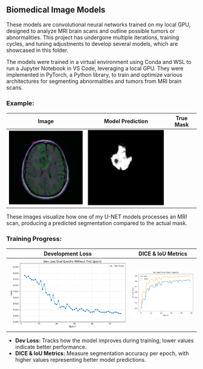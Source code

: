 ## Biomedical Image Models

These models are convolutional neural networks trained on my local GPU, designed to analyze MRI brain scans and outline possible tumors or abnormalities. This project has undergone multiple iterations, training cycles, and tuning adjustments to develop several models, which are showcased in this folder.

The models were trained in a virtual environment using Conda and WSL to run a Jupyter Notebook in VS Code, leveraging a local GPU. They were implemented in PyTorch, a Python library, to train and optimize various architectures for segmenting abnormalities and tumors from MRI brain scans.

### Example:
| Image | Model Prediction | True Mask |
|--------|-----------------|-----------|
| ![Input Image](Image.png) | ![Prediction](prediction.png) |  |

These images visualize how one of my U-NET models processes an MRI scan, producing a predicted segmentation compared to the actual mask.

### Training Progress:
| Development Loss | DICE & IoU Metrics |
|-----------------|-------------------|
| ![Dev Loss](U-NET/DevLoss.png) | ![DICE/IOU](U-NET/DICE_IOU.png) |

- **Dev Loss:** Tracks how the model improves during training; lower values indicate better performance.  
- **DICE & IoU Metrics:** Measure segmentation accuracy per epoch, with higher values representing better model predictions.


